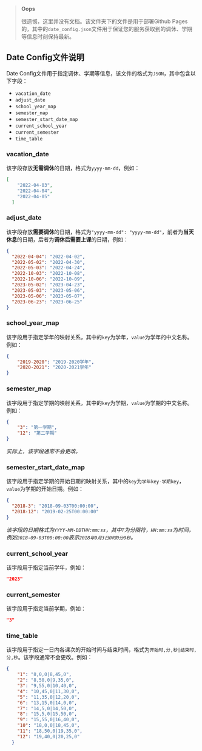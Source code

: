 > **Oops**
> 
> 很遗憾，这里并没有文档。该文件夹下的文件是用于部署Github Pages的，其中的`date_config.json`文件用于保证您的服务获取到的调休、学期等信息时刻保持最新。

## Date Config文件说明

Date Config文件用于指定调休、学期等信息，该文件的格式为`JSON`，其中包含以下字段：

- `vacation_date`
- `adjust_date`
- `school_year_map`
- `semester_map`
- `semester_start_date_map`
- `current_school_year`
- `current_semester`
- `time_table`


### vacation_date

该字段存放**无需调休**的日期，格式为`yyyy-mm-dd`，例如：

```json
[
    "2022-04-03",
    "2022-04-04",
    "2022-04-05"
  ]
```

### adjust_date

该字段存放**需要调休**的日期，格式为`"yyyy-mm-dd": "yyyy-mm-dd"`，前者为**当天休息**的日期，后者为**调休后需要上课**的日期，例如：

```json
{
  "2022-04-04": "2022-04-02",
  "2022-05-02": "2022-04-30",
  "2022-05-03": "2022-04-24",
  "2022-10-03": "2022-10-08",
  "2022-10-06": "2022-10-09",
  "2023-05-02": "2023-04-23",
  "2023-05-03": "2023-05-06",
  "2023-05-06": "2023-05-07",
  "2023-06-23": "2023-06-25"
}
```

### school_year_map

该字段用于指定学年的映射关系，其中的`key`为学年，`value`为学年的中文名称。例如：
```json
{
    "2019-2020": "2019-2020学年",
    "2020-2021": "2020-2021学年"
}
```

### semester_map

该字段用于指定学期的映射关系，其中的`key`为学期，`value`为学期的中文名称。例如：
```json
{
    "3": "第一学期",
    "12": "第二学期"
}
```

*实际上，该字段通常不会更改。*

### semester_start_date_map

该字段用于指定学期的开始日期的映射关系，其中的`key`为`学年key-学期key`，`value`为学期的开始日期。例如：
```json
{
  "2018-3": "2018-09-03T00:00:00",
  "2018-12": "2019-02-25T00:00:00"
}
```

*该字段的日期格式为`YYYY-MM-DDTHH:mm:ss`，其中`T`为分隔符，`HH:mm:ss`为时间，例如`2018-09-03T00:00:00`表示`2018年9月3日0时0分0秒`。*

### current_school_year

该字段用于指定当前学年，例如：
```json
"2023"
```

### current_semester

该字段用于指定当前学期，例如：
```json
"3"
```

### time_table

该字段用于指定一日内各课次的开始时间与结束时间，格式为`开始时,分,秒|结束时,分,秒`。该字段通常不会更改。例如：

```json
{
    "1": "8,0,0|8,45,0",
    "2": "8,50,0|9,35,0",
    "3": "9,55,0|10,40,0",
    "4": "10,45,0|11,30,0",
    "5": "11,35,0|12,20,0",
    "6": "13,15,0|14,0,0",
    "7": "14,5,0|14,50,0",
    "8": "15,5,0|15,50,0",
    "9": "15,55,0|16,40,0",
    "10": "18,0,0|18,45,0",
    "11": "18,50,0|19,35,0",
    "12": "19,40,0|20,25,0"
  }
```

